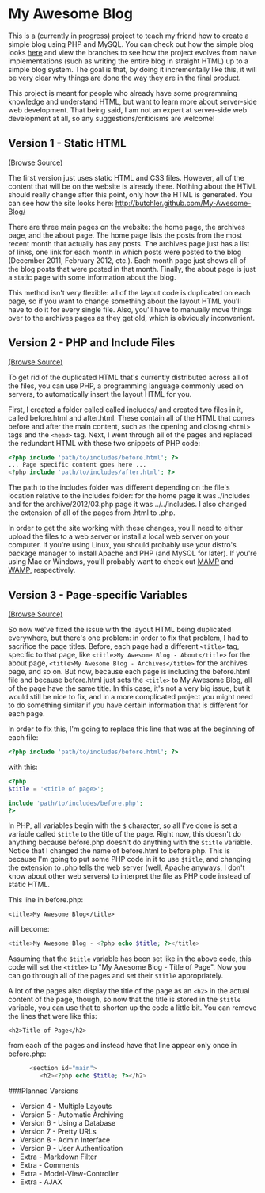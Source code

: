 My Awesome Blog
===============

This is a (currently in progress) project to teach my friend how to create a simple blog using PHP and MySQL. You can check out how the simple blog looks [here](http://butchler.github.com/My-Awesome-Blog/) and view the branches to see how the project evolves from naive implementations (such as writing the entire blog in straight HTML) up to a simple blog system. The goal is that, by doing it incrementally like this, it will be very clear why things are done the way they are in the final product.

This project is meant for people who already have some programming knowledge and understand HTML, but want to learn more about server-side web development. That being said, I am not an expert at server-side web development at all, so any suggestions/criticisms are welcome!

Version 1 - Static HTML
-----------------------

[(Browse Source)](http://github.com/butchler/My-Awesome-Blog/tree/version1-static-html)

The first version just uses static HTML and CSS files. However, all of the content that will be on the website is already there. Nothing about the HTML should really change after this point, only how the HTML is generated. You can see how the site looks here: http://butchler.github.com/My-Awesome-Blog/

There are three main pages on the website: the home page, the archives page, and the about page. The home page lists the posts from the most recent month that actually has any posts. The archives page just has a list of links, one link for each month in which posts were posted to the blog (December 2011, February 2012, etc.). Each month page just shows all of the blog posts that were posted in that month. Finally, the about page is just a static page with some information about the blog.

This method isn't very flexible: all of the layout code is duplicated on each page, so if you want to change something about the layout HTML you'll have to do it for every single file. Also, you'll have to manually move things over to the archives pages as they get old, which is obviously inconvenient.

Version 2 - PHP and Include Files
---------------------------------

[(Browse Source)](http://github.com/butchler/My-Awesome-Blog/tree/version2-php-and-includes)

To get rid of the duplicated HTML that's currently distributed across all of the files, you can use PHP, a programming language commonly used on servers, to automatically insert the layout HTML for you.

First, I created a folder called called includes/ and created two files in it, called before.html and after.html. These contain all of the HTML that comes before and after the main content, such as the opening and closing `<html>` tags and the `<head>` tag. Next, I went through all of the pages and replaced the redundant HTML with these two snippets of PHP code:

```php
<?php include 'path/to/includes/before.html'; ?>
... Page specific content goes here ...
<?php include 'path/to/includes/after.html'; ?>
```

The path to the includes folder was different depending on the file's location relative to the includes folder: for the home page it was ./includes and for the archive/2012/03.php page it was ../../includes. I also changed the extension of all of the pages from .html to .php.

In order to get the site working with these changes, you'll need to either upload the files to a web server or install a local web server on your computer. If you're using Linux, you should probably use your distro's package manager to install Apache and PHP (and MySQL for later). If you're using Mac or Windows, you'll probably want to check out [MAMP](http://www.mamp.info/) and [WAMP](http://www.wampserver.com/en/), respectively.

Version 3 - Page-specific Variables
-----------------------------------

[(Browse Source)](http://github.com/butchler/My-Awesome-Blog/tree/version3-page-specific-variables)

So now we've fixed the issue with the layout HTML being duplicated everywhere, but there's one problem: in order to fix that problem, I had to sacrifice the page titles. Before, each page had a different `<title>` tag, specific to that page, like `<title>My Awesome Blog - About</title>` for the about page, `<title>My Awesome Blog - Archives</title>` for the archives page, and so on. But now, because each page is including the before.html file and because before.html just sets the `<title>` to My Awesome Blog, all of the page have the same title. In this case, it's not a very big issue, but it would still be nice to fix, and in a more complicated project you might need to do something similar if you have certain information that is different for each page.

In order to fix this, I'm going to replace this line that was at the beginning of each file:

```php
<?php include 'path/to/includes/before.html'; ?>
```

with this:

```php
<?php
$title = '<title of page>';

include 'path/to/includes/before.php';
?>
```

In PHP, all variables begin with the `$` character, so all I've done is set a variable called `$title` to the title of the page. Right now, this doesn't do anything because before.php doesn't do anything with the `$title` variable. Notice that I changed the name of before.html to before.php. This is because I'm going to put some PHP code in it to use `$title`, and changing the extension to .php tells the web server (well, Apache anyways, I don't know about other web servers) to interpret the file as PHP code instead of static HTML.

This line in before.php:

```
<title>My Awesome Blog</title>
```

will become:

```php
<title>My Awesome Blog - <?php echo $title; ?></title>
```

Assuming that the `$title` variable has been set like in the above code, this code will set the `<title>` to "My Awesome Blog - Title of Page". Now you can go through all of the pages and set their `$title` appropriately.

A lot of the pages also display the title of the page as an `<h2>` in the actual content of the page, though, so now that the title is stored in the `$title` variable, you can use that to shorten up the code a little bit. You can remove the lines that were like this:

```
<h2>Title of Page</h2>
```

from each of the pages and instead have that line appear only once in before.php:

```php
      <section id="main">
         <h2><?php echo $title; ?></h2>
```

###Planned Versions

* Version 4 - Multiple Layouts
* Version 5 - Automatic Archiving
* Version 6 - Using a Database
* Version 7 - Pretty URLs
* Version 8 - Admin Interface
* Version 9 - User Authentication
* Extra - Markdown Filter
* Extra - Comments
* Extra - Model-View-Controller
* Extra - AJAX

